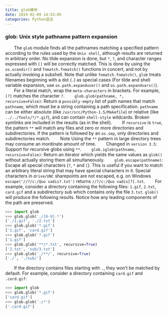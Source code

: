 ```yaml
---
title: glob模块
date: 2019-02-09 14:53:05
categories: Python语法
---
```

### glob: Unix style pathname pattern expansion

&emsp;&emsp;The `glob` module finds all the pathnames matching a specified pattern according to the rules used by the `Unix shell`, although results are returned in arbitrary order. No tilde expansion is done, but `*`, `?`, and character ranges expressed with `[]` will be correctly matched. This is done by using the `os.scandir()` and `fnmatch.fnmatch()` functions in concert, and not by actually invoking a subshell. Note that unlike `fnmatch.fnmatch()`, `glob` treats filenames beginning with a dot (`.`) as special cases (For tilde and shell variable expansion, use `os.path.expanduser()` and `os.path.expandvars()`).
&emsp;&emsp;For a literal match, wrap the `meta-characters` in brackets. For example, `[?]` matches the character `?`.
&emsp;&emsp;`glob.glob(pathname, *, recursive=False)`: Return a `possibly-empty` list of path names that match `pathname`, which must be a string containing a path specification. `pathname` can be either absolute (like `/usr/src/Python-1.5/Makefile`) or relative (like `../../Tools/*/*.gif`), and can contain `shell-style` wildcards. Broken symlinks are included in the results (as in the shell).
&emsp;&emsp;If `recursive` is `true`, the pattern `**` will match any files and zero or more directories and subdirectories. If the pattern is followed by an `os.sep`, only directories and subdirectories match.
&emsp;&emsp;Note Using the `**` pattern in large directory trees may consume an inordinate amount of time.
&emsp;&emsp;Changed in `version 3.5`: Support for recursive globs using `**`.
&emsp;&emsp;`glob.iglob(pathname, recursive=False)`: Return an iterator which yields the same values as `glob()` without actually storing them all simultaneously.
&emsp;&emsp;`glob.escape(pathname)`: Escape all special characters (`?`, `*` and `[`). This is useful if you want to match an arbitrary literal string that may have special characters in it. Special characters in `drive/UNC` sharepoints are not escaped, e.g. on Windows `escape('//?/c:/Quo vadis?.txt')` returns `//?/c:/Quo vadis[?].txt`.
&emsp;&emsp;For example, consider a directory containing the following files: `1.gif`, `2.txt`, `card.gif` and a subdirectory sub which contains only the file `3.txt`. `glob()` will produce the following results. Notice how any leading components of the path are preserved.

``` python
>>> import glob
>>> glob.glob('./[0-9].*')
['./1.gif', './2.txt']
>>> glob.glob('*.gif')
['1.gif', 'card.gif']
>>> glob.glob('?.gif')
['1.gif']
>>> glob.glob('**/*.txt', recursive=True)
['2.txt', 'sub/3.txt']
>>> glob.glob('./**/', recursive=True)
['./', './sub/']
```

&emsp;&emsp;If the directory contains files starting with `.`, they won’t be matched by default. For example, consider a directory containing `card.gif` and `.card.gif`:

``` python
>>> import glob
>>> glob.glob('*.gif')
['card.gif']
>>> glob.glob('.c*')
['.card.gif']
```